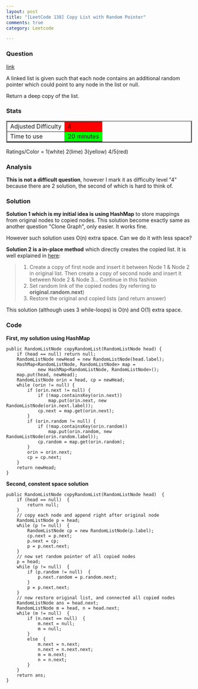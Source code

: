 ```yaml
---
layout: post
title: "[LeetCode 138] Copy List with Random Pointer"
comments: true
category: Leetcode

---
```



### Question 
[link](https://oj.leetcode.com/problems/copy-list-with-random-pointer/)

<div class="question-content bg-color bg-img font-color">
            <p class="font-color"></p><p class="font-color">
A linked list is given such that each node contains an additional random pointer which could point to any node in the list or null.
</p>

<p class="font-color">
Return a deep copy of the list.
</p><p class="font-color"></p>
          </div>

### Stats
<table border="2">
	<tr>
		<td>Adjusted Difficulty</td>
		<td bgcolor="red">4</td>
	</tr>
	<tr>
		<td>Time to use</td>
		<td bgcolor="lime">20 minutes</td>
	</tr>
</table>

Ratings/Color = 1(white) 2(lime) 3(yellow) 4/5(red)

### Analysis

__This is not a difficult question__, however I mark it as difficulty level "4" because there are 2 solution, the second of which is hard to think of. 

### Solution

__Solution 1 which is my initial idea is using HashMap__ to store mappings from original nodes to copied nodes. This solution become exactly same as another question "Clone Graph", only easier. It works fine.

However such solution uses O(n) extra space. Can we do it with less space? 

__Solution 2 is a in-place method__ which directly creates the copied list. It is well explained in [here](http://www.geeksforgeeks.org/a-linked-list-with-next-and-arbit-pointer/): 

> 1. Create a copy of first node and insert it between Node 1 & Node 2 in original list. Then create a copy of second node and insert it between Node 2 & Node 3... Continue in this fashion
> 2. Set random link of the copied nodes (by referring to __original.random.next__)
> 3. Restore the original and copied lists (and return answer)

This solution (although uses 3 while-loops) is O(n) and O(1) extra space. 

### Code

__First, my solution using HashMap__

    public RandomListNode copyRandomList(RandomListNode head) {
        if (head == null) return null;
        RandomListNode newHead = new RandomListNode(head.label);
        HashMap<RandomListNode, RandomListNode> map = 
                new HashMap<RandomListNode, RandomListNode>();
        map.put(head, newHead);
        RandomListNode orin = head, cp = newHead;
        while (orin != null) {
            if (orin.next != null) {
                if (!map.containsKey(orin.next))
                    map.put(orin.next, new RandomListNode(orin.next.label));
                cp.next = map.get(orin.next);
            }
            if (orin.random != null) {
                if (!map.containsKey(orin.random))
                    map.put(orin.random, new RandomListNode(orin.random.label));
                cp.random = map.get(orin.random);
            }
            orin = orin.next;
            cp = cp.next;
        }
        return newHead;
    }

__Second, constent space solution__

    public RandomListNode copyRandomList(RandomListNode head)  {
        if (head == null)  {
			return null;
		}
		// copy each node and append right after original node
		RandomListNode p = head;
		while (p != null)  {
			RandomListNode cp = new RandomListNode(p.label);
			cp.next = p.next;
			p.next = cp;
			p = p.next.next;
		}
		// now set random pointer of all copied nodes
		p = head;
		while (p != null)  {
			if (p.random != null)  {
				p.next.random = p.random.next;
			}
			p = p.next.next;
		}
		// now restore original list, and connected all copied nodes
		RandomListNode ans = head.next;
		RandomListNode m = head, n = head.next;
		while (m != null)  {
			if (n.next == null)  {
				m.next = null;
				m = null;
			}
			else  {
				m.next = n.next;
				n.next = n.next.next;
				m = m.next;
				n = n.next;
			}
		}
		return ans;
    }
